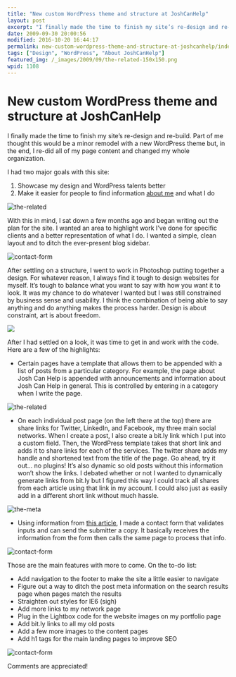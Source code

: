 ```yaml
---
title: "New custom WordPress theme and structure at JoshCanHelp"
layout: post
excerpt: "I finally made the time to finish my site’s re-design and re-build. Part of me thought this would be a minor remodel with a new WordPress theme but, in the end, I re-did all of my page content and changed my whole organization."
date: 2009-09-30 20:00:56
modified: 2016-10-20 16:44:17
permalink: new-custom-wordpress-theme-and-structure-at-joshcanhelp/index.html
tags: ["Design", "WordPress", "About JoshCanHelp"]
featured_img: /_images/2009/09/the-related-150x150.png
wpid: 1108
---
```


# New custom WordPress theme and structure at JoshCanHelp

I finally made the time to finish my site’s re-design and re-build. Part of me thought this would be a minor remodel with a new WordPress theme but, in the end, I re-did all of my page content and changed my whole organization.

I had two major goals with this site:

1. Showcase my design and WordPress talents better
2. Make it easier for people to find information [about me](/about/) and what I do

![the-related](/_images/2009/09/about-page-2009.png)

With this in mind, I sat down a few months ago and began writing out the plan for the site. I wanted an area to highlight work I’ve done for specific clients and a better representation of what I do. I wanted a simple, clean layout and to ditch the ever-present blog sidebar.

![contact-form](/_images/2009/09/help-page-2009.png)

After settling on a structure, I went to work in Photoshop putting together a design. For whatever reason, I always find it tough to design websites for myself. It’s tough to balance what you want to say with how you want it to look. It was my chance to do whatever I wanted but I was still constrained by business sense and usability. I think the combination of being able to say anything and do anything makes the process harder. Design is about constraint, art is about freedom.  

![](/_images/2009/09/joshcanhelp-network-2009.png)

After I had settled on a look, it was time to get in and work with the code. Here are a few of the highlights:

- Certain pages have a template that allows them to be appended with a list of posts from a particular category. For example, the page about Josh Can Help is appended with announcements and information about Josh Can Help in general. This is controlled by entering in a category when I write the page.

![the-related](/_images/2009/09/related-posts-2009.png)

- On each individual post page (on the left there at the top) there are share links for Twitter, LinkedIn, and Facebook, my three main social networks. When I create a post, I also create a bit.ly link which I put into a custom field. Then, the WordPress template takes that short link and adds it to share links for each of the services. The twitter share adds my handle and shortened text from the title of the page. Go ahead, try it out… no plugins! It’s also dynamic so old posts without this information won’t show the links. I debated whether or not I wanted to dynamically generate links from bit.ly but I figured this way I could track all shares from each article using that link in my account. I could also just as easily add in a different short link without much hassle.

![the-meta](/_images/2009/09/post-page-2009.png)

- Using information from [this article](https://www.trevor-davis.com/blog/wordpress-jquery-contact-form-without-a-plugin/), I made a contact form that validates inputs and can send the submitter a copy. It basically receives the information from the form then calls the same page to process that info.

![contact-form](/_images/2009/09/contact-page-2009.png)

Those are the main features with more to come. On the to-do list:

- Add navigation to the footer to make the site a little easier to navigate
- Figure out a way to ditch the post meta information on the search results page when pages match the results
- Straighten out styles for IE6 (sigh)
- Add more links to my network page
- Plug in the Lightbox code for the website images on my portfolio page
- Add bit.ly links to all my old posts
- Add a few more images to the content pages
- Add h1 tags for the main landing pages to improve SEO

![contact-form](/_images/2009/09/footer-2009.png)

Comments are appreciated!
